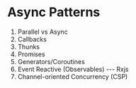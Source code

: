# Async Patterns

1. Parallel vs Async
2. Callbacks
3. Thunks
4. Promises
5. Generators/Coroutines
6. Event Reactive (Observables)  --- Rxjs
7. Channel-oriented Concurrency (CSP)
